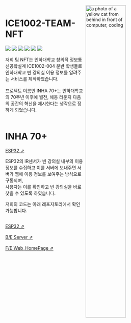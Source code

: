 <!-- <a href="연결 링크"><img src="https://img.shields.io/badge/브랜드 이름-색상 코드?style=flat-square&logo=브랜드이름&logoColor=white"/></a> -->
<!-- https://simpleicons.org/ -->
<!-- ![IMG_D2165F7E0F60-1](https://user-images.githubusercontent.com/104843976/207668773-4453af20-cb2f-4380-83d2-2242e5e98f6b.jpeg) -->
<a href="https://labs.openai.com/s/9YrLTClNHE3tzsuqHPAr8TU3">
  <img src="https://user-images.githubusercontent.com/104843976/207668773-4453af20-cb2f-4380-83d2-2242e5e98f6b.jpeg" align="right" width="50%"
     alt="a photo of a yellow cat from behind in front of computer, coding">
</a>

# ICE1002-TEAM-NFT

<a href="#"><img src="https://img.shields.io/badge/mqtt-660066?style=flat-square&logo=mqtt&logoColor=white"/></a>
<a href="#"><img src="https://img.shields.io/badge/Arduino-00979D?style=flat-square&logo=Arduino&logoColor=white"/></a>
<a href="#"><img src="https://img.shields.io/badge/Docker-2496ED?style=flat-square&logo=Docker&logoColor=white"/></a>
<a href="#"><img src="https://img.shields.io/badge/NGINX-009639?style=flat-square&logo=NGINX&logoColor=white"/></a>
<a href="#"><img src="https://img.shields.io/badge/Gunicorn-499848?style=flat-square&logo=Gunicorn&logoColor=white"/></a>
<a href="#"><img src="https://img.shields.io/badge/flask-000000?style=flat-square&logo=flask&logoColor=white"/></a>

저희 팀 NFT는 인하대학교 창의적 정보통신공학설계 ICE1002-004 분반 학생들로 인하대학교 빈 강의실 이용 정보를 알려주는 서비스를 제작하였습니다. <br><br>
프로젝트 이름인 INHA 70+는 인하대학교의 70주년 이후에 월천, 해동 라운지 다음의 공간의 혁신을 제시한다는 생각으로 정하게 되었습니다. <br><br>

# INHA 70+ 

<a href="35.199.162.143">ESP32 ⇗</a><br>

ESP32의 IR센서가 빈 강의실 내부의 이용 정보를 수집하고 이를 서버에 보내주면 서버가 웹에 이용 정보를 보여주는 방식으로 구동되며,<br>
사용자는 이를 확인하고 빈 강의실을 바로 찾을 수 있도록 하였습니다.<br>

저희의 코드는 아래 레포지토리에서 확인 가능합니다.<br><br>

<a href="https://github.com/ICE1002-TEAM-NFT/ESP32/">ESP32 ⇗</a> <br><br>
<a href="https://github.com/ICE1002-TEAM-NFT/PioneerDeploy/">B/E Server ⇗</a> <br><br>
<a href="https://github.com/ICE1002-TEAM-NFT/web/">F/E Web_HomePage ⇗</a> <br><br>

